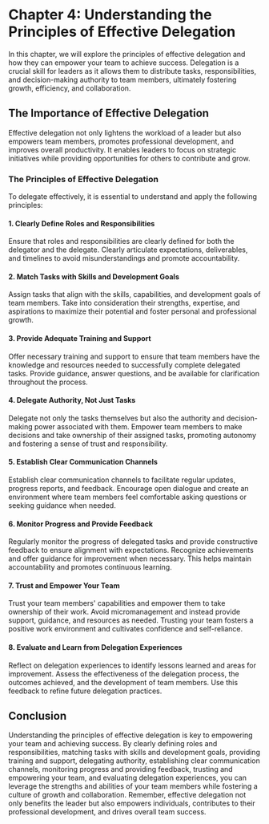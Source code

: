 Chapter 4: Understanding the Principles of Effective Delegation
===============================================================

In this chapter, we will explore the principles of effective delegation and how they can empower your team to achieve success. Delegation is a crucial skill for leaders as it allows them to distribute tasks, responsibilities, and decision-making authority to team members, ultimately fostering growth, efficiency, and collaboration.

The Importance of Effective Delegation
--------------------------------------

Effective delegation not only lightens the workload of a leader but also empowers team members, promotes professional development, and improves overall productivity. It enables leaders to focus on strategic initiatives while providing opportunities for others to contribute and grow.

### The Principles of Effective Delegation

To delegate effectively, it is essential to understand and apply the following principles:

#### 1. Clearly Define Roles and Responsibilities

Ensure that roles and responsibilities are clearly defined for both the delegator and the delegate. Clearly articulate expectations, deliverables, and timelines to avoid misunderstandings and promote accountability.

#### 2. Match Tasks with Skills and Development Goals

Assign tasks that align with the skills, capabilities, and development goals of team members. Take into consideration their strengths, expertise, and aspirations to maximize their potential and foster personal and professional growth.

#### 3. Provide Adequate Training and Support

Offer necessary training and support to ensure that team members have the knowledge and resources needed to successfully complete delegated tasks. Provide guidance, answer questions, and be available for clarification throughout the process.

#### 4. Delegate Authority, Not Just Tasks

Delegate not only the tasks themselves but also the authority and decision-making power associated with them. Empower team members to make decisions and take ownership of their assigned tasks, promoting autonomy and fostering a sense of trust and responsibility.

#### 5. Establish Clear Communication Channels

Establish clear communication channels to facilitate regular updates, progress reports, and feedback. Encourage open dialogue and create an environment where team members feel comfortable asking questions or seeking guidance when needed.

#### 6. Monitor Progress and Provide Feedback

Regularly monitor the progress of delegated tasks and provide constructive feedback to ensure alignment with expectations. Recognize achievements and offer guidance for improvement when necessary. This helps maintain accountability and promotes continuous learning.

#### 7. Trust and Empower Your Team

Trust your team members' capabilities and empower them to take ownership of their work. Avoid micromanagement and instead provide support, guidance, and resources as needed. Trusting your team fosters a positive work environment and cultivates confidence and self-reliance.

#### 8. Evaluate and Learn from Delegation Experiences

Reflect on delegation experiences to identify lessons learned and areas for improvement. Assess the effectiveness of the delegation process, the outcomes achieved, and the development of team members. Use this feedback to refine future delegation practices.

Conclusion
----------

Understanding the principles of effective delegation is key to empowering your team and achieving success. By clearly defining roles and responsibilities, matching tasks with skills and development goals, providing training and support, delegating authority, establishing clear communication channels, monitoring progress and providing feedback, trusting and empowering your team, and evaluating delegation experiences, you can leverage the strengths and abilities of your team members while fostering a culture of growth and collaboration. Remember, effective delegation not only benefits the leader but also empowers individuals, contributes to their professional development, and drives overall team success.
